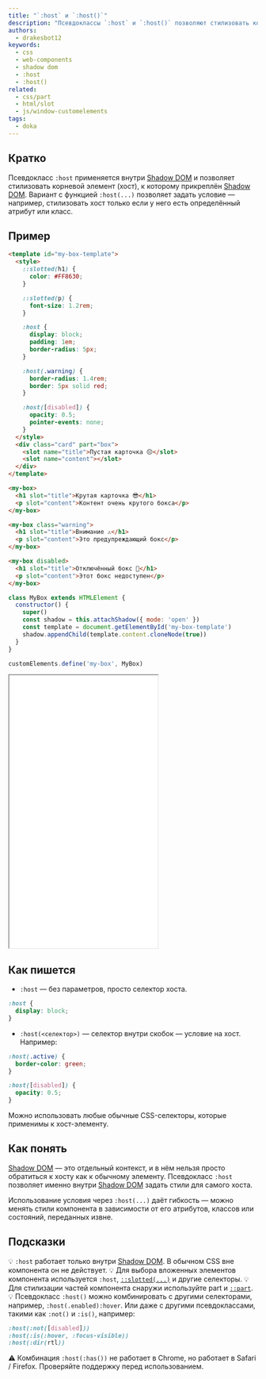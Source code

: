 ```yaml
---
title: "`:host` и `:host()`"
description: "Псевдоклассы `:host` и `:host()` позволяют стилизовать корневой элемент Shadow DOM компонента, в том числе с условиями на атрибуты."
authors:
  - drakesbot12
keywords:
  - css
  - web-components
  - shadow dom
  - :host
  - :host()
related:
  - css/part
  - html/slot
  - js/window-customelements
tags:
  - doka
---
```


## Кратко

Псевдокласс `:host` применяется внутри [Shadow DOM](/js/shadowdom/) и позволяет стилизовать корневой элемент (хост), к которому прикреплён [Shadow DOM](/js/shadowdom/). Вариант с функцией `:host(...)` позволяет задать условие — например, стилизовать хост только если у него есть определённый атрибут или класс.

## Пример

```html
<template id="my-box-template">
  <style>
    ::slotted(h1) {
      color: #FF8630;
    }

    ::slotted(p) {
      font-size: 1.2rem;
    }

    :host {
      display: block;
      padding: 1em;
      border-radius: 5px;
    }

    :host(.warning) {
      border-radius: 1.4rem;
      border: 5px solid red;
    }

    :host([disabled]) {
      opacity: 0.5;
      pointer-events: none;
    }
  </style>
  <div class="card" part="box">
    <slot name="title">Пустая карточка 😔</slot>
    <slot name="content"></slot>
  </div>
</template>

<my-box>
  <h1 slot="title">Крутая карточка 😎</h1>
  <p slot="content">Контент очень крутого бокса</p>
</my-box>

<my-box class="warning">
  <h1 slot="title">Внимание ⚠️</h1>
  <p slot="content">Это предупреждающий бокс</p>
</my-box>

<my-box disabled>
  <h1 slot="title">Отключённый бокс 🚫</h1>
  <p slot="content">Этот бокс недоступен</p>
</my-box>
```

```js
class MyBox extends HTMLElement {
  constructor() {
    super()
    const shadow = this.attachShadow({ mode: 'open' })
    const template = document.getElementById('my-box-template')
    shadow.appendChild(template.content.cloneNode(true))
  }
}

customElements.define('my-box', MyBox)
```

<iframe title="Пример использования :host и :host()" src="demos/basic/" height="550"></iframe>

## Как пишется

- `:host` — без параметров, просто селектор хоста.

```css
:host {
  display: block;
}
```

- `:host(<селектор>)` — селектор внутри скобок — условие на хост. Например:

```css
:host(.active) {
  border-color: green;
}

:host([disabled]) {
  opacity: 0.5;
}
```

Можно использовать любые обычные CSS-селекторы, которые применимы к хост-элементу.

## Как понять

[Shadow DOM](/js/shadowdom/) — это отдельный контекст, и в нём нельзя просто обратиться к хосту как к обычному элементу. Псевдокласс `:host` позволяет именно внутри [Shadow DOM](/js/shadowdom/) задать стили для самого хоста.

Использование условия через `:host(...)` даёт гибкость — можно менять стили компонента в зависимости от его атрибутов, классов или состояний, переданных извне.

## Подсказки

💡 `:host` работает только внутри [Shadow DOM](/js/shadowdom/). В обычном CSS вне компонента он не действует.
💡 Для выбора вложенных элементов компонента используется `:host`, [`::slotted(...)`](/css/slotted/) и другие селекторы.
💡 Для стилизации частей компонента снаружи используйте part и [`::part`](/css/part/).
💡 Псевдокласс `:host()` можно комбинировать с другими селекторами, например, `:host(.enabled):hover`. Или даже с другими псевдоклассами, такими как `:not()` и `:is()`, например:

```css
:host(:not([disabled]))
:host(:is(:hover, :focus-visible))
:host(:dir(rtl))
```
<aside>

⚠️ Комбинация `:host(:has())` не работает в Chrome, но работает в Safari / Firefox. Проверяйте поддержку перед использованием.

</aside>
